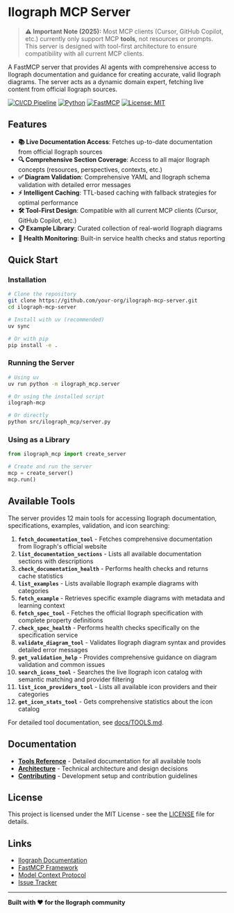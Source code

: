 # Ilograph MCP Server

> **⚠️ Important Note (2025):** Most MCP clients (Cursor, GitHub Copilot, etc.) currently only support MCP **tools**, not resources or prompts. This server is designed with tool-first architecture to ensure compatibility with all current MCP clients.

A FastMCP server that provides AI agents with comprehensive access to Ilograph documentation and guidance for creating accurate, valid Ilograph diagrams. The server acts as a dynamic domain expert, fetching live content from official Ilograph sources.

[![CI/CD Pipeline](https://github.com/your-org/ilograph-mcp-server/actions/workflows/ci.yml/badge.svg)](https://github.com/QuincyMillerDev/ilograph-mcp-server/actions/workflows/ci.yml)
[![Python](https://img.shields.io/badge/python-3.11+-blue.svg)](https://www.python.org/downloads/)
[![FastMCP](https://img.shields.io/badge/FastMCP-2.7.0+-green.svg)](https://github.com/jlowin/fastmcp)
[![License: MIT](https://img.shields.io/badge/License-MIT-yellow.svg)](https://opensource.org/licenses/MIT)

## Features

- **📚 Live Documentation Access**: Fetches up-to-date documentation from official Ilograph sources
- **🔍 Comprehensive Section Coverage**: Access to all major Ilograph concepts (resources, perspectives, contexts, etc.)
- **✅ Diagram Validation**: Comprehensive YAML and Ilograph schema validation with detailed error messages
- **⚡ Intelligent Caching**: TTL-based caching with fallback strategies for optimal performance
- **🛠️ Tool-First Design**: Compatible with all current MCP clients (Cursor, GitHub Copilot, etc.)
- **📋 Example Library**: Curated collection of real-world Ilograph diagrams
- **🔄 Health Monitoring**: Built-in service health checks and status reporting

## Quick Start

### Installation

```bash
# Clone the repository
git clone https://github.com/your-org/ilograph-mcp-server.git
cd ilograph-mcp-server

# Install with uv (recommended)
uv sync

# Or with pip
pip install -e .
```

### Running the Server

```bash
# Using uv
uv run python -m ilograph_mcp.server

# Or using the installed script
ilograph-mcp

# Or directly
python src/ilograph_mcp/server.py
```

### Using as a Library

```python
from ilograph_mcp import create_server

# Create and run the server
mcp = create_server()
mcp.run()
```

## Available Tools

The server provides 12 main tools for accessing Ilograph documentation, specifications, examples, validation, and icon searching:

1. **`fetch_documentation_tool`** - Fetches comprehensive documentation from Ilograph's official website
2. **`list_documentation_sections`** - Lists all available documentation sections with descriptions
3. **`check_documentation_health`** - Performs health checks and returns cache statistics
4. **`list_examples`** - Lists available Ilograph example diagrams with categories
5. **`fetch_example`** - Retrieves specific example diagrams with metadata and learning context
6. **`fetch_spec_tool`** - Fetches the official Ilograph specification with complete property definitions
7. **`check_spec_health`** - Performs health checks specifically on the specification service
8. **`validate_diagram_tool`** - Validates Ilograph diagram syntax and provides detailed error messages
9. **`get_validation_help`** - Provides comprehensive guidance on diagram validation and common issues
10. **`search_icons_tool`** - Searches the live Ilograph icon catalog with semantic matching and provider filtering
11. **`list_icon_providers_tool`** - Lists all available icon providers and their categories
12. **`get_icon_stats_tool`** - Gets comprehensive statistics about the icon catalog

For detailed tool documentation, see [docs/TOOLS.md](docs/TOOLS.md).


## Documentation

- **[Tools Reference](docs/TOOLS.md)** - Detailed documentation for all available tools
- **[Architecture](docs/ARCHITECTURE.md)** - Technical architecture and design decisions
- **[Contributing](docs/CONTRIBUTING.md)** - Development setup and contribution guidelines

## License

This project is licensed under the MIT License - see the [LICENSE](LICENSE) file for details.

## Links

- [Ilograph Documentation](https://www.ilograph.com/docs/)
- [FastMCP Framework](https://github.com/jlowin/fastmcp)
- [Model Context Protocol](https://modelcontextprotocol.io/)
- [Issue Tracker](https://github.com/QuincyMillerDev/ilograph-mcp-server/issues)

---

**Built with ❤️ for the Ilograph community**
